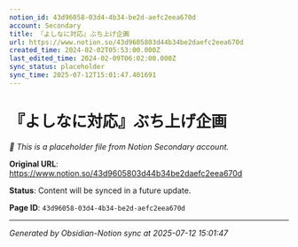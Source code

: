 ```yaml
---
notion_id: 43d96058-03d4-4b34-be2d-aefc2eea670d
account: Secondary
title: 『よしなに対応』ぶち上げ企画
url: https://www.notion.so/43d9605803d44b34be2daefc2eea670d
created_time: 2024-02-02T05:53:00.000Z
last_edited_time: 2024-02-09T06:02:00.000Z
sync_status: placeholder
sync_time: 2025-07-12T15:01:47.401691
---
```


# 『よしなに対応』ぶち上げ企画

*🔄 This is a placeholder file from Notion Secondary account.*

**Original URL**: https://www.notion.so/43d9605803d44b34be2daefc2eea670d

**Status**: Content will be synced in a future update.

**Page ID**: `43d96058-03d4-4b34-be2d-aefc2eea670d`

---

*Generated by Obsidian-Notion sync at 2025-07-12 15:01:47*
